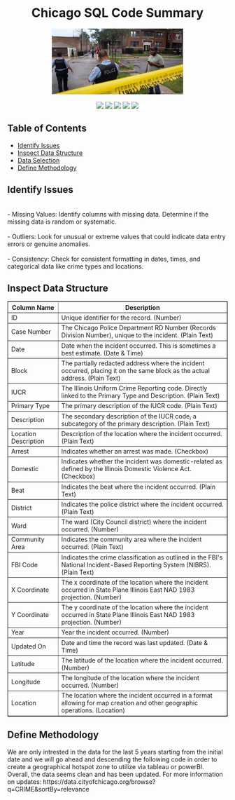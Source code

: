 <h1 align="center"> Chicago SQL Code Summary</h1>
<p align="center">
  
<p align="center">
  <img src="ch2.jpeg" width="300" alt="Sublime's custom image"/>
</p>

<p align="center">
  <img src="https://img.shields.io/github/last-commit/dsrichard97/chicago_crime">
  <img src="https://img.shields.io/badge/SQL-Descriptive Statistics-brown">
  <img src="https://img.shields.io/badge/Looker-Descriptive Statistics-lightbrown">
  <img src="https://img.shields.io/badge/Alteryx-Analysis-blue">
  <a href="https://github.com/ellerbrock/open-source-badges/"><img src="https://badges.frapsoft.com/os/v1/open-source.svg?v=103"></a>
</p> 


<p>
  <h2>Table of Contents</h2>
  <ul>
    <li><a href="#initial-problem" target="_parent">Identify Issues</a></li>
    <li><a href="#about-the-data">Inspect Data Structure</a></li>
    <li><a href="#data-set-used">Data Selection</a></li>
    <li><a href="#methods">Define Methodology</a></li>
  </ul>
</p>

<P>
  <section id="initial-problem">
    <h2>Identify Issues</h2>
    <p>
<br>
- Missing Values: Identify columns with missing data. Determine if the missing data is random or systematic.
</br>
<br>
- Outliers: Look for unusual or extreme values that could indicate data entry errors or genuine anomalies.
</br>
<br>
- Consistency: Check for consistent formatting in dates, times, and categorical data like crime types and locations.
</br>
<P>

<P>
  <section id="about-the-data">
    <h2>Inspect Data Structure</h2>
    <p>
<table border="1">
    <tr>
        <th>Column Name</th>
        <th>Description</th>
    </tr>
    <tr>
        <td>ID</td>
        <td>Unique identifier for the record. (Number)</td>
    </tr>
    <tr>
        <td>Case Number</td>
        <td>The Chicago Police Department RD Number (Records Division Number), unique to the incident. (Plain Text)</td>
    </tr>
    <tr>
        <td>Date</td>
        <td>Date when the incident occurred. This is sometimes a best estimate. (Date & Time)</td>
    </tr>
    <tr>
        <td>Block</td>
        <td>The partially redacted address where the incident occurred, placing it on the same block as the actual address. (Plain Text)</td>
    </tr>
    <tr>
        <td>IUCR</td>
        <td>The Illinois Uniform Crime Reporting code. Directly linked to the Primary Type and Description. (Plain Text)</td>
    </tr>
    <tr>
        <td>Primary Type</td>
        <td>The primary description of the IUCR code. (Plain Text)</td>
    </tr>
    <tr>
        <td>Description</td>
        <td>The secondary description of the IUCR code, a subcategory of the primary description. (Plain Text)</td>
    </tr>
    <tr>
        <td>Location Description</td>
        <td>Description of the location where the incident occurred. (Plain Text)</td>
    </tr>
    <tr>
        <td>Arrest</td>
        <td>Indicates whether an arrest was made. (Checkbox)</td>
    </tr>
    <tr>
        <td>Domestic</td>
        <td>Indicates whether the incident was domestic-related as defined by the Illinois Domestic Violence Act. (Checkbox)</td>
    </tr>
    <tr>
        <td>Beat</td>
        <td>Indicates the beat where the incident occurred. (Plain Text)</td>
    </tr>
    <tr>
        <td>District</td>
        <td>Indicates the police district where the incident occurred. (Plain Text)</td>
    </tr>
    <tr>
        <td>Ward</td>
        <td>The ward (City Council district) where the incident occurred. (Number)</td>
    </tr>
    <tr>
        <td>Community Area</td>
        <td>Indicates the community area where the incident occurred. (Plain Text)</td>
    </tr>
    <tr>
        <td>FBI Code</td>
        <td>Indicates the crime classification as outlined in the FBI's National Incident-Based Reporting System (NIBRS). (Plain Text)</td>
    </tr>
    <tr>
        <td>X Coordinate</td>
        <td>The x coordinate of the location where the incident occurred in State Plane Illinois East NAD 1983 projection. (Number)</td>
    </tr>
    <tr>
        <td>Y Coordinate</td>
        <td>The y coordinate of the location where the incident occurred in State Plane Illinois East NAD 1983 projection. (Number)</td>
    </tr>
    <tr>
        <td>Year</td>
        <td>Year the incident occurred. (Number)</td>
    </tr>
    <tr>
        <td>Updated On</td>
        <td>Date and time the record was last updated. (Date & Time)</td>
    </tr>
    <tr>
        <td>Latitude</td>
        <td>The latitude of the location where the incident occurred. (Number)</td>
    </tr>
    <tr>
        <td>Longitude</td>
        <td>The longitude of the location where the incident occurred. (Number)</td>
    </tr>
    <tr>
        <td>Location</td>
        <td>The location where the incident occurred in a format allowing for map creation and other geographic operations. (Location)</td>
    </tr>
</table>


<P>

<P>
  <section id="data-set-used">
    <h2>Define Methodology</h2>
    <p>
We are only intrested in the data for the last 5 years starting from the initial date and we will go ahead and descending the following code in order to create a geographical hotspot zone to utilize via tableau or powerBI. Overall, the data seems clean and has been updated. For more information on updates: https://data.cityofchicago.org/browse?q=CRIME&sortBy=relevance

<P>




